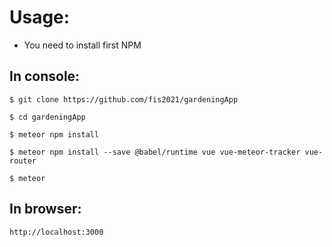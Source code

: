 # Usage:
* You need to install first NPM

## In console:
```
$ git clone https://github.com/fis2021/gardeningApp

$ cd gardeningApp

$ meteor npm install

$ meteor npm install --save @babel/runtime vue vue-meteor-tracker vue-router

$ meteor
```
## In browser:
```
http://localhost:3000
```
